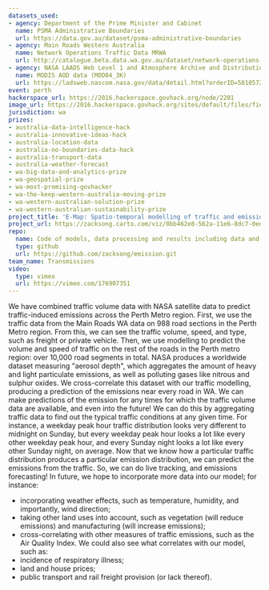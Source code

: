 ```yaml
---
datasets_used:
- agency: Department of the Prime Minister and Cabinet
  name: PSMA Administrative Boundaries
  url: https://data.gov.au/dataset/psma-administrative-boundaries
- agency: Main Roads Western Australia
  name: Network Operations Traffic Data MRWA
  url: http://catalogue.beta.data.wa.gov.au/dataset/network-operations-traffic-data-mrwa
- agency: NASA LAADS Web Level 1 and Atmosphere Archive and Distribution System
  name: MODIS AOD data (MOD04_3K)
  url: https://ladsweb.nascom.nasa.gov/data/detail.html?orderID=501057284&email=songyz%40lreis.ac.cn
event: perth
hackerspace_url: https://2016.hackerspace.govhack.org/node/2201
image_url: https://2016.hackerspace.govhack.org/sites/default/files/field/image/Results.jpg
jurisdiction: wa
prizes:
- australia-data-intelligence-hack
- australia-innovative-ideas-hack
- australia-location-data
- australia-no-boundaries-data-hack
- australia-transport-data
- australia-weather-forecast
- wa-big-data-and-analytics-prize
- wa-geospatial-prize
- wa-most-promising-govhacker
- wa-the-keep-western-australia-moving-prize
- wa-western-australian-solution-prize
- wa-western-australian-sustainability-prize
project_title: 'E-Map: Spatio-temporal modelling of traffic and emissions'
project_url: https://zacksong.carto.com/viz/0bb462e8-562a-11e6-8dc7-0ee66e2c9693/embed_map
repo:
  name: Code of models, data processing and results including data and figures
  type: github
  url: https://github.com/zacksong/emission.git
team_name: Transmissions
video:
  type: vimeo
  url: https://vimeo.com/176907351
---
```


We have combined traffic volume data with NASA satellite data to predict traffic-induced emissions across the Perth Metro region.
First, we use the traffic data from the Main Roads WA data on 988 road sections in the Perth Metro region. From this, we can see the traffic volume, speed, and type, such as freight or private vehicle. Then, we use modelling to predict the volume and speed of traffic on the rest of the roads in the Perth metro region: over 10,000 road segments in total.
NASA produces a worldwide dataset measuring  "aerosol depth", which aggregates the amount of heavy and light particulate emissions, as well as polluting gases like nitrous and sulphur oxides. We cross-correlate this dataset with our traffic modelling, producing a prediction of the emissions near every road in WA.
We can make predictions of the emission for any times for which the traffic volume data are available, and even into the future! We can do this by aggregating traffic data to find out the typical traffic conditions at any given time. For instance, a weekday peak hour traffic distribution looks very different to midnight on Sunday, but every weekday peak hour looks a lot like every other weekday peak hour, and every Sunday night looks a lot like every other Sunday night, on average. Now that we know how a particular traffic distribution produces a particular emission distribution, we can predict the emissions from the traffic. So, we can do live tracking, and emissions forecasting!
In future, we hope to incorporate more data into our model; for instance:
 - incorporating weather effects, such as temperature, humidity, and importantly, wind direction;
 - taking other land uses into account, such as vegetation (will reduce emissions) and manufacturing (will increase emissions);
 - cross-correlating with other measures of traffic emissions, such as the Air Quality Index.
We could also see what correlates with our model, such as:
 - incidence of respiratory illness;
 - land and house prices;
 - public transport and rail freight provision (or lack thereof).